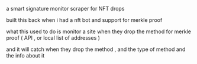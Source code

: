 a smart signature monitor scraper for NFT drops 

built this back when i had a nft bot and support for merkle proof 

what this used to do is monitor a site when they drop the method for merkle proof ( API , or local list of addresses ) 

and it will catch when they drop the method , and the type of method and the info about it 
